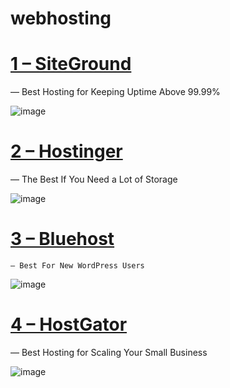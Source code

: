 # webhosting

# [1 – SiteGround](https://www.siteground.com/index.htm?afcode=79b517d232c85700fb5ad504b03bcc33)
— Best Hosting for Keeping Uptime Above 99.99%


![image](https://github.com/jerrycruzmail/webhosting/assets/169523598/98281ef6-12ac-4f35-b7fa-e61bff08f5cd)



# [2 – Hostinger](https://www.hostinger.com/?utm_medium=affiliate&utm_source=aff42707&utm_campaign=270&session=10214a10b2bb3b2e6a1c2b7f95f68e&utm_content=ce0088)
   — The Best If You Need a Lot of Storage

   
   ![image](https://github.com/jerrycruzmail/webhosting/assets/169523598/ed695788-bc74-4355-bd13-bfb0b6ff3893)


# [3 – Bluehost](https://www.bluehost.com/special/homenew?clickid=zW9UY20ysxyKW%3AgTiS3kHR5yUkHQl2QZq3w2xU0&irgwc=1&pb=&irpid=2402558&utm_medium=affiliate&utm_affiliate=&utm_affiliate_sys=IR&siteid=46095037&iradid=795082&utm_source=IR&utm_campaign=CrazyEgg.com&channelid=P61C46097236S645N0B2A1D0E0000V100) 
    — Best For New WordPress Users


![image](https://github.com/jerrycruzmail/webhosting/assets/169523598/69a2f7d0-82d5-434e-8cb0-fb6d7b929b3a)


# [4 – HostGator](https://www.hostgator.com/?clickid=zW9UY20ysxyKW%3AgTiS3kHR5yUkHQlzxpq3w2xw0&irgwc=1&affpat=1&mpid=2402558&utm_source=IR&utm_medium=affiliate&utm_campaign=CrazyEgg.com&channelid=P61C46098237S645N0B2A20D0E0000V100&siteID=&irpid=2402558)
— Best Hosting for Scaling Your Small Business


![image](https://github.com/jerrycruzmail/webhosting/assets/169523598/828a38e0-80ef-4a4f-8162-562ab029f1ab)




